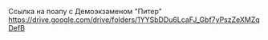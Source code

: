 Ссылка на поапу с Демоэкзаменом "Питер"
https://drive.google.com/drive/folders/1YYSbDDu6LcaFJ_Gbf7yPszZeXMZqDefB
